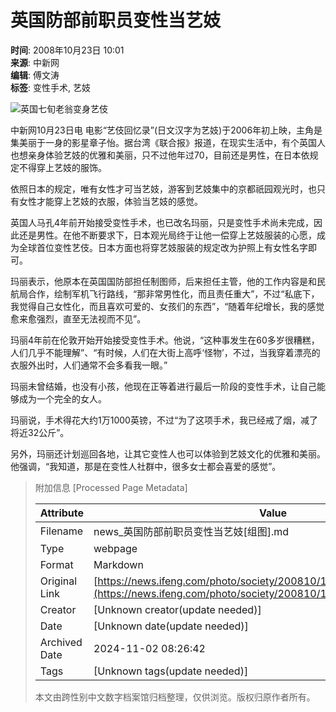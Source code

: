 # 英国防部前职员变性当艺妓

**时间**: 2008年10月23日 10:01  
**来源**: 中新网  
**编辑**: 傅文涛  
**标签**: 变性手术, 艺妓  

![英国七旬老翁变身艺伎](http://img.ifeng.com/hres/200810/23/09/64dc4092e67db31a1007b5d1a9014803.jpg)

中新网10月23日电 电影“艺伎回忆录”(日文汉字为艺妓)于2006年初上映，主角是集美丽于一身的影星章子怡。据台湾《联合报》报道，在现实生活中，有个英国人也想亲身体验艺妓的优雅和美丽，只不过他年过70，目前还是男性，在日本依规定不得穿上艺妓的服饰。

依照日本的规定，唯有女性才可当艺妓，游客到艺妓集中的京都祇园观光时，也只有女性才能穿上艺妓的衣服，体验当艺妓的感觉。

英国人马孔4年前开始接受变性手术，也已改名玛丽，只是变性手术尚未完成，因此还是男性。在他不断要求下，日本观光局终于让他一偿穿上艺妓服装的心愿，成为全球首位变性艺伎。日本方面也将穿艺妓服装的规定改为护照上有女性名字即可。

玛丽表示，他原本在英国国防部担任制图师，后来担任主管，他的工作内容是和民航局合作，绘制军机飞行路线，“那非常男性化，而且责任重大”，不过“私底下，我觉得自己女性化，而且喜欢可爱的、女孩们的东西”，“随着年纪增长，我的感觉愈来愈强烈，直至无法视而不见”。

玛丽4年前在伦敦开始开始接受变性手术。他说，“这种事发生在60多岁很糟糕，人们几乎不能理解”、“有时候，人们在大街上高呼‘怪物’，不过，当我穿着漂亮的衣服外出时，人们通常不会多看我一眼。”

玛丽未曾结婚，也没有小孩，他现在正等着进行最后一阶段的变性手术，让自己能够成为一个完全的女人。

玛丽说，手术得花大约1万1000英镑，不过“为了这项手术，我已经戒了烟，减了将近32公斤”。

另外，玛丽还计划巡回各地，让其它变性人也可以体验到艺妓文化的优雅和美丽。他强调，“我知道，那是在变性人社群中，很多女士都会喜爱的感觉”。

> 附加信息 [Processed Page Metadata]
>
> | Attribute       | Value                                  |
> |-----------------|----------------------------------------|
> | Filename        | news_英国防部前职员变性当艺妓[组图].md                             |
> | Type            | webpage                                 |
> | Format          | Markdown                               |
> | Original Link   | [https://news.ifeng.com/photo/society/200810/1023_1400_843341.shtml](https://news.ifeng.com/photo/society/200810/1023_1400_843341.shtml)                       |
> | Creator         | [Unknown creator(update needed)]                              |
> | Date            | [Unknown date(update needed)]                                 |
> | Archived Date   | 2024-11-02 08:26:42                             |
> | Tags            | [Unknown tags(update needed)]                                 |
>
> 本文由跨性别中文数字档案馆归档整理，仅供浏览。版权归原作者所有。
>